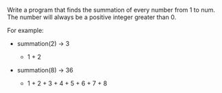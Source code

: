 Write a program that finds the summation of every number from 1 to num. The number will always be a positive integer greater than 0.

For example:

- summation(2) -> 3
  - 1 + 2

- summation(8) -> 36
  - 1 + 2 + 3 + 4 + 5 + 6 + 7 + 8
